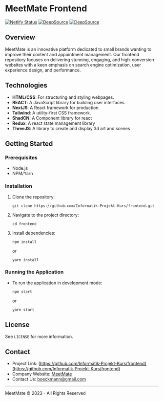 # MeetMate Frontend

[![Netlify Status](https://api.netlify.com/api/v1/badges/cacc80b9-c575-409d-a6a2-a8422deb2304/deploy-status)](https://app.netlify.com/sites/ipk-frontend/deploys)
[![DeepSource](https://app.deepsource.com/gh/Informatik-Projekt-Kurs/frontend.svg/?label=code+coverage&show_trend=true&token=Ezt4_99HdoFs6gqs6Hhm6G_4)](https://app.deepsource.com/gh/Informatik-Projekt-Kurs/frontend/)
[![DeepSource](https://app.deepsource.com/gh/Informatik-Projekt-Kurs/frontend.svg/?label=active+issues&show_trend=true&token=Ezt4_99HdoFs6gqs6Hhm6G_4)](https://app.deepsource.com/gh/Informatik-Projekt-Kurs/frontend/)

## Overview

MeetMate is an innovative platform dedicated to small brands wanting to improve their content and appointment management. Our frontend repository focuses on delivering stunning, engaging, and high-conversion websites with a keen emphasis on search engine optimization, user experience design, and performance.

## Technologies

- **HTML/CSS**: For structuring and styling webpages.
- **REACT**: A JavaScript library for building user interfaces.
- **NextJS**: A React framework for production.
- **Tailwind**: A utility-first CSS framework.
- **ShadCN**: A Component library for react
- **Redux**: A react state management library
- **ThreeJS**: A library to create and display 3d art and scenes

## Getting Started

### Prerequisites

- Node.js
- NPM/Yarn

### Installation

1. Clone the repository:
   ```
   git clone https://github.com/Informatik-Projekt-Kurs/frontend.git
   ```
2. Navigate to the project directory:
   ```
   cd frontend
   ```
3. Install dependencies:
   ```
   npm install
   ```
   or
   ```
   yarn install
   ```

### Running the Application

- To run the application in development mode:
  ```
  npm start
  ```
  or
  ```
  yarn start
  ```

## License

See `LICENSE` for more information.

## Contact

- Project Link: [https://github.com/Informatik-Projekt-Kurs/frontend](https://github.com/Informatik-Projekt-Kurs/frontend)
- Company Website: [MeetMate](https://www.meetmate.dev)
- Contact Us: [boeckmann@gmail.com](mailto:boeckmannben@gmail.com)

---

MeetMate © 2023 - All Rights Reserved
